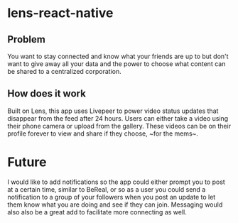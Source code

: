 # lens-react-native

## Problem

You want to stay connected and know what your friends are up to but don't want to give away all your data and the power to choose what content can be shared to a centralized corporation.

## How does it work

Built on Lens, this app uses Livepeer to power video status updates that disappear from the feed after 24 hours. Users can either take a video using their phone camera or upload from the gallery. These videos can be on their profile forever to view and share if they choose, ~for the mems~.

# Future

I would like to add notifications so the app could either prompt you to post at a certain time, similar to BeReal, or so as a user you could send a notification to a group of your followers when you post an update to let them know what you are doing and see if they can join. Messaging would also also be a great add to facilitate more connecting as well.
